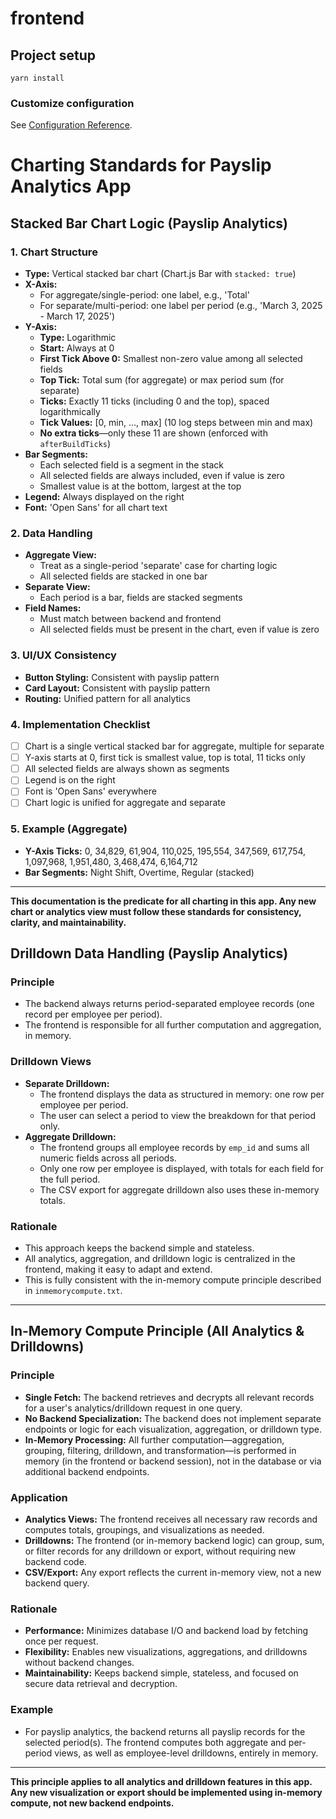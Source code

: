 # frontend

## Project setup
```
yarn install
```

### Customize configuration
See [Configuration Reference](https://cli.vuejs.org/config/).

# Charting Standards for Payslip Analytics App

## Stacked Bar Chart Logic (Payslip Analytics)

### 1. Chart Structure
- **Type:** Vertical stacked bar chart (Chart.js Bar with `stacked: true`)
- **X-Axis:**
  - For aggregate/single-period: one label, e.g., 'Total'
  - For separate/multi-period: one label per period (e.g., 'March 3, 2025 - March 17, 2025')
- **Y-Axis:**
  - **Type:** Logarithmic
  - **Start:** Always at 0
  - **First Tick Above 0:** Smallest non-zero value among all selected fields
  - **Top Tick:** Total sum (for aggregate) or max period sum (for separate)
  - **Ticks:** Exactly 11 ticks (including 0 and the top), spaced logarithmically
  - **Tick Values:** [0, min, ..., max] (10 log steps between min and max)
  - **No extra ticks**—only these 11 are shown (enforced with `afterBuildTicks`)
- **Bar Segments:**
  - Each selected field is a segment in the stack
  - All selected fields are always included, even if value is zero
  - Smallest value is at the bottom, largest at the top
- **Legend:** Always displayed on the right
- **Font:** 'Open Sans' for all chart text

### 2. Data Handling
- **Aggregate View:**
  - Treat as a single-period 'separate' case for charting logic
  - All selected fields are stacked in one bar
- **Separate View:**
  - Each period is a bar, fields are stacked segments
- **Field Names:**
  - Must match between backend and frontend
  - All selected fields must be present in the chart, even if value is zero

### 3. UI/UX Consistency
- **Button Styling:** Consistent with payslip pattern
- **Card Layout:** Consistent with payslip pattern
- **Routing:** Unified pattern for all analytics

### 4. Implementation Checklist
- [ ] Chart is a single vertical stacked bar for aggregate, multiple for separate
- [ ] Y-axis starts at 0, first tick is smallest value, top is total, 11 ticks only
- [ ] All selected fields are always shown as segments
- [ ] Legend is on the right
- [ ] Font is 'Open Sans' everywhere
- [ ] Chart logic is unified for aggregate and separate

### 5. Example (Aggregate)
- **Y-Axis Ticks:** 0, 34,829, 61,904, 110,025, 195,554, 347,569, 617,754, 1,097,968, 1,951,480, 3,468,474, 6,164,712
- **Bar Segments:** Night Shift, Overtime, Regular (stacked)

---

**This documentation is the predicate for all charting in this app. Any new chart or analytics view must follow these standards for consistency, clarity, and maintainability.**

## Drilldown Data Handling (Payslip Analytics)

### Principle
- The backend always returns period-separated employee records (one record per employee per period).
- The frontend is responsible for all further computation and aggregation, in memory.

### Drilldown Views
- **Separate Drilldown:**
  - The frontend displays the data as structured in memory: one row per employee per period.
  - The user can select a period to view the breakdown for that period only.
- **Aggregate Drilldown:**
  - The frontend groups all employee records by `emp_id` and sums all numeric fields across all periods.
  - Only one row per employee is displayed, with totals for each field for the full period.
  - The CSV export for aggregate drilldown also uses these in-memory totals.

### Rationale
- This approach keeps the backend simple and stateless.
- All analytics, aggregation, and drilldown logic is centralized in the frontend, making it easy to adapt and extend.
- This is fully consistent with the in-memory compute principle described in `inmemorycompute.txt`.

---

## In-Memory Compute Principle (All Analytics & Drilldowns)

### Principle
- **Single Fetch:** The backend retrieves and decrypts all relevant records for a user's analytics/drilldown request in one query.
- **No Backend Specialization:** The backend does not implement separate endpoints or logic for each visualization, aggregation, or drilldown type.
- **In-Memory Processing:** All further computation—aggregation, grouping, filtering, drilldown, and transformation—is performed in memory (in the frontend or backend session), not in the database or via additional backend endpoints.

### Application
- **Analytics Views:** The frontend receives all necessary raw records and computes totals, groupings, and visualizations as needed.
- **Drilldowns:** The frontend (or in-memory backend logic) can group, sum, or filter records for any drilldown or export, without requiring new backend code.
- **CSV/Export:** Any export reflects the current in-memory view, not a new backend query.

### Rationale
- **Performance:** Minimizes database I/O and backend load by fetching once per request.
- **Flexibility:** Enables new visualizations, aggregations, and drilldowns without backend changes.
- **Maintainability:** Keeps backend simple, stateless, and focused on secure data retrieval and decryption.

### Example
- For payslip analytics, the backend returns all payslip records for the selected period(s). The frontend computes both aggregate and per-period views, as well as employee-level drilldowns, entirely in memory.

---

**This principle applies to all analytics and drilldown features in this app. Any new visualization or export should be implemented using in-memory compute, not new backend endpoints.**
